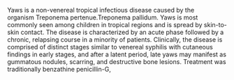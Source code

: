 Yaws is a non-venereal tropical infectious disease caused by the organism Treponema pertenue.Treponema pallidum. Yaws is most commonly seen among children in tropical regions and is spread by skin-to-skin contact. The disease is characterized by an acute phase followed by a chronic, relapsing course in a minority of patients. Clinically, the disease is comprised of distinct stages similar to venereal syphilis with cutaneous findings in early stages, and after a latent period, late yaws may manifest as gummatous nodules, scarring, and destructive bone lesions. Treatment was traditionally benzathine penicillin-G,